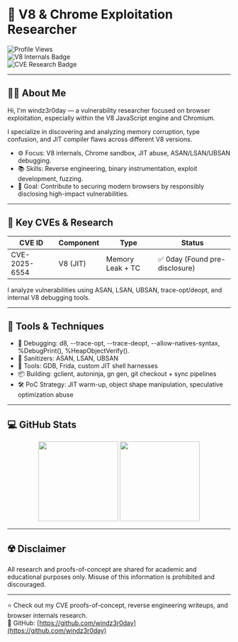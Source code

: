 # 🧠 V8 & Chrome Exploitation Researcher  

![Profile Views](https://komarev.com/ghpvc/?username=windz3r0day)  
![V8 Internals Badge](https://img.shields.io/badge/V8-Internals-blue)  
![CVE Research Badge](https://img.shields.io/badge/CVE-Research-red)

---

## 👨‍💻 About Me  

Hi, I'm windz3r0day — a vulnerability researcher focused on browser exploitation, especially within the V8 JavaScript engine and Chromium.  

I specialize in discovering and analyzing memory corruption, type confusion, and JIT compiler flaws across different V8 versions.  

- ⚙️ Focus: V8 internals, Chrome sandbox, JIT abuse, ASAN/LSAN/UBSAN debugging.  
- 📚 Skills: Reverse engineering, binary instrumentation, exploit development, fuzzing.  
- 🧩 Goal: Contribute to securing modern browsers by responsibly disclosing high-impact vulnerabilities.  

---

## 🧬 Key CVEs & Research  

| CVE ID          | Component           | Type                 | Status     |
|-----------------|---------------------|----------------------|------------|
| CVE-2025-6554 | V8 (JIT)            | Memory Leak + TC     | ✅ 0day (Found pre-disclosure) |

I analyze vulnerabilities using ASAN, LSAN, UBSAN, trace-opt/deopt, and internal V8 debugging tools.

---

## 🧪 Tools & Techniques  

- 🧠 Debugging: d8, --trace-opt, --trace-deopt, --allow-natives-syntax, %DebugPrint(), %HeapObjectVerify().  
- 🔬 Sanitizers: ASAN, LSAN, UBSAN  
- 🧰 Tools: GDB, Frida, custom JIT shell harnesses  
- 📦 Building: gclient, autoninja, gn gen, git checkout + sync pipelines  
- 🛠️ PoC Strategy: JIT warm-up, object shape manipulation, speculative optimization abuse  

---

## 💻 GitHub Stats  

<div align="center">  
  <img height="180em" src="https://github-readme-stats.vercel.app/api?username=windz3r0day&show_icons=true&theme=algolia&include_all_commits=true&count_private=true"/>  
  <img height="180em" src="https://github-readme-stats.vercel.app/api/top-langs/?username=windz3r0day&layout=compact&langs_count=7&theme=algolia"/>  
</div>  

---

## ☢️ Disclaimer  

All research and proofs-of-concept are shared for academic and educational purposes only. Misuse of this information is prohibited and discouraged.

---

⭐️ Check out my CVE proofs-of-concept, reverse engineering writeups, and browser internals research.  
📎 GitHub: [https://github.com/windz3r0day](https://github.com/windz3r0day)
